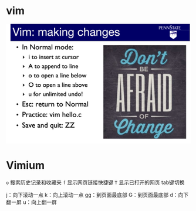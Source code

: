 # vim


![](media/16488103953724/16488104078499.jpg)



# Vimium

`o` 搜索历史记录和收藏夹
`f` 显示网页链接快捷键
`T` 显示已打开的网页 tab键切换




j：向下滚动一点
k：向上滚动一点
gg：到页面最底部
G：到页面最底部
d：向下翻一屏
u：向上翻一屏

